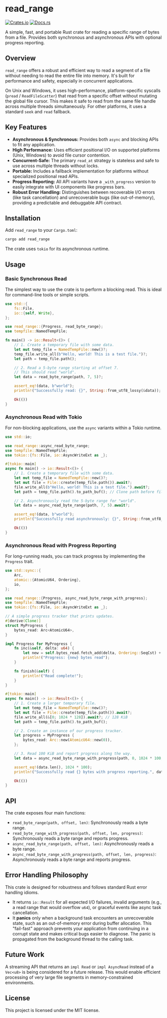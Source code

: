 # read_range

[![Crates.io](https://img.shields.io/crates/v/read_range.svg)](https://crates.io/crates/read_range)
[![Docs.rs](https://docs.rs/read_range/badge.svg)](https://docs.rs/read_range)

A simple, fast, and portable Rust crate for reading a specific range of bytes from a file. Provides both synchronous and asynchronous APIs with optional progress reporting.

## Overview

`read_range` offers a robust and efficient way to read a segment of a file without needing to read the entire file into memory. It's built for performance and safety, especially in concurrent applications.

On Unix and Windows, it uses high-performance, platform-specific syscalls (`pread` / `ReadFileScatter`) that read from a specific offset without mutating the global file cursor. This makes it safe to read from the same file handle across multiple threads simultaneously. For other platforms, it uses a standard `seek` and `read` fallback.

## Key Features

- **Asynchronous & Synchronous:** Provides both `async` and blocking APIs to fit any application.
- **High Performance:** Uses efficient positional I/O on supported platforms (Unix, Windows) to avoid file cursor contention.
- **Concurrent-Safe:** The primary `read_at` strategy is stateless and safe to use across multiple threads without locks.
- **Portable:** Includes a fallback implementation for platforms without specialized positional read APIs.
- **Progress Reporting:** All API variants have a `_with_progress` version to easily integrate with UI components like progress bars.
- **Robust Error Handling:** Distinguishes between recoverable I/O errors (like task cancellation) and unrecoverable bugs (like out-of-memory), providing a predictable and debuggable API contract.

## Installation

Add `read_range` to your `Cargo.toml`:

```sh
cargo add read_range
```

The crate uses `tokio` for its asynchronous runtime.

## Usage

### Basic Synchronous Read

The simplest way to use the crate is to perform a blocking read. This is ideal for command-line tools or simple scripts.

```rust
use std::{
    fs::File,
    io::{self, Write},
};

use read_range::{Progress, read_byte_range};
use tempfile::NamedTempFile;

fn main() -> io::Result<()> {
    // 1. Create a temporary file with some data.
    let mut temp_file = NamedTempFile::new()?;
    temp_file.write_all(b"Hello, world! This is a test file.")?;
    let path = temp_file.path();

    // 2. Read a 5-byte range starting at offset 7.
    // This should read "world".
    let data = read_byte_range(path, 7, 5)?;

    assert_eq!(data, b"world");
    println!("Successfully read: {}", String::from_utf8_lossy(&data));

    Ok(())
}
```

### Asynchronous Read with Tokio

For non-blocking applications, use the `async` variants within a Tokio runtime.

```rust
use std::io;

use read_range::async_read_byte_range;
use tempfile::NamedTempFile;
use tokio::{fs::File, io::AsyncWriteExt as _};

#[tokio::main]
async fn main() -> io::Result<()> {
    // 1. Create a temporary file with some data.
    let mut temp_file = NamedTempFile::new()?;
    let mut file = File::create(temp_file.path()).await?;
    file.write_all(b"Hello, world! This is a test file.").await?;
    let path = temp_file.path().to_path_buf(); // Clone path before file is dropped.

    // 2. Asynchronously read the 5-byte range for "world".
    let data = async_read_byte_range(path, 7, 5).await?;

    assert_eq!(data, b"world");
    println!("Successfully read asynchronously: {}", String::from_utf8_lossy(&data));

    Ok(())
}
```

### Asynchronous Read with Progress Reporting

For long-running reads, you can track progress by implementing the `Progress` trait.

```rust
use std::sync::{
    Arc,
    atomic::{AtomicU64, Ordering},
    io,
};

use read_range::{Progress, async_read_byte_range_with_progress};
use tempfile::NamedTempFile;
use tokio::{fs::File, io::AsyncWriteExt as _};

// A simple progress tracker that prints updates.
#[derive(Clone)]
struct MyProgress {
    bytes_read: Arc<AtomicU64>,
}

impl Progress for MyProgress {
    fn inc(&self, delta: u64) {
        let new = self.bytes_read.fetch_add(delta, Ordering::SeqCst) + delta;
        println!("Progress: {new} bytes read");
    }

    fn finish(&self) {
        println!("Read complete!");
    }
}

#[tokio::main]
async fn main() -> io::Result<()> {
    // 1. Create a larger temporary file.
    let mut temp_file = NamedTempFile::new()?;
    let mut file = File::create(temp_file.path()).await?;
    file.write_all(&[0; 1024 * 128]).await?; // 128 KiB
    let path = temp_file.path().to_path_buf();

    // 2. Create an instance of our progress tracker.
    let progress = MyProgress {
        bytes_read: Arc::new(AtomicU64::new(0)),
    };

    // 3. Read 100 KiB and report progress along the way.
    let data = async_read_byte_range_with_progress(path, 0, 1024 * 100, progress).await?;

    assert_eq!(data.len(), 1024 * 100);
    println!("Successfully read {} bytes with progress reporting.", data.len());

    Ok(())
}
```

## API

The crate exposes four main functions:

- `read_byte_range(path, offset, len)`: Synchronously reads a byte range.
- `read_byte_range_with_progress(path, offset, len, progress)`: Synchronously reads a byte range and reports progress.
- `async_read_byte_range(path, offset, len)`: Asynchronously reads a byte range.
- `async_read_byte_range_with_progress(path, offset, len, progress)`: Asynchronously reads a byte range and reports progress.

## Error Handling Philosophy

This crate is designed for robustness and follows standard Rust error handling idioms.

- It returns `io::Result` for all expected I/O failures, invalid arguments (e.g., a read range that would overflow `u64`), or graceful events like async task cancellation.
- It **panics** only when a background task encounters an unrecoverable state, such as an out-of-memory error during buffer allocation. This "fail-fast" approach prevents your application from continuing in a corrupt state and makes critical bugs easier to diagnose. The panic is propagated from the background thread to the calling task.

## Future Work
A streaming API that returns an `impl Read` or `impl AsyncRead` instead of a `Vec<u8>` is being considered for a future release. This would enable efficient processing of very large file segments in memory-constrained environments.

## License

This project is licensed under the MIT license.
